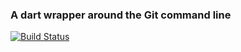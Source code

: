 ### A dart wrapper around the Git command line

[![Build Status](https://travis-ci.org/kevmoo/git.svg?branch=master)](https://travis-ci.org/kevmoo/git)
